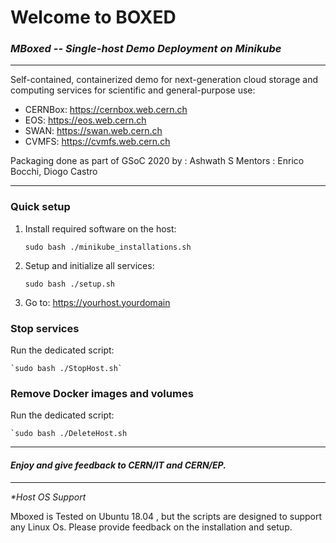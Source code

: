 # Welcome to BOXED
### *MBoxed -- Single-host Demo Deployment on Minikube*

-----

Self-contained, containerized demo for next-generation cloud storage and computing services for scientific and general-purpose use:

 - CERNBox: https://cernbox.web.cern.ch
 - EOS: https://eos.web.cern.ch
 - SWAN: https://swan.web.cern.ch
 - CVMFS: https://cvmfs.web.cern.ch


Packaging done as part of GSoC 2020 by : Ashwath S
Mentors : Enrico Bocchi, Diogo Castro


-----

### Quick setup

 1. Install required software on the host:

    `sudo bash ./minikube_installations.sh`


 2. Setup and initialize all services: 

    `sudo bash ./setup.sh`

 3. Go to: https://yourhost.yourdomain



### Stop services

 Run the dedicated script:

    `sudo bash ./StopHost.sh`



### Remove Docker images and volumes

 Run the dedicated script:

    `sudo bash ./DeleteHost.sh


-----

#### *Enjoy and give feedback to CERN/IT and CERN/EP.*

-----


*\*Host OS Support*

Mboxed is Tested on Ubuntu 18.04 , but the scripts are designed to support any Linux Os.
Please provide feedback on the installation and setup.

